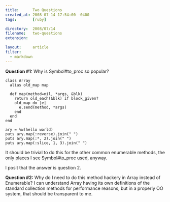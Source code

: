 ```yaml
---
title:      Two Questions
created_at: 2008-07-14 17:54:00 -0400
tags:       [ruby]

directory:  2008/07/14
filename:   two-questions
extension:  

layout:     article
filter:
  - markdown
---
```

**Question #1:** Why is Symbol#to_proc so popular?

    class Array
      alias old_map map
  
      def map(method=nil, *args, &blk)
        return old_each(&blk) if block_given?
        old_map do |e|
          e.send(method, *args)
        end
      end
    end

    ary = %w(hello world)
    puts ary.map(:reverse).join(" ")
    puts ary.map(:*, 2).join(" ")
    puts ary.map(:slice, 1, 3).join(" ")

It should be trivial to do this for the other common enumerable methods, the only places I see Symbol#to_proc used, anyway.

I posit that the answer is question 2.

**Question #2:** Why do I need to do this method hackery in Array instead of Enumerable?  I can understand Array having its own definitions of the standard collection methods for performance reasons, but in a properly OO system, that should be transparent to me.

